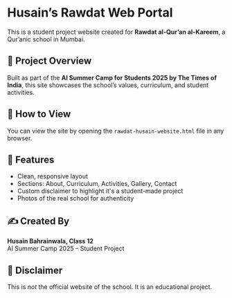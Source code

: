 # Husain’s Rawdat Web Portal

This is a student project website created for **Rawdat al-Qur’an al-Kareem**, a Qur’anic school in Mumbai.

## 🌟 Project Overview

Built as part of the **AI Summer Camp for Students 2025 by The Times of India**, this site showcases the school’s values, curriculum, and student activities.

## 🚀 How to View

You can view the site by opening the `rawdat-husain-website.html` file in any browser.

## 📂 Features

- Clean, responsive layout
- Sections: About, Curriculum, Activities, Gallery, Contact
- Custom disclaimer to highlight it's a student-made project
- Photos of the real school for authenticity

## ✍️ Created By

**Husain Bahrainwala, Class 12**  
AI Summer Camp 2025 – Student Project

## 📄 Disclaimer

This is *not* the official website of the school. It is an educational project.


